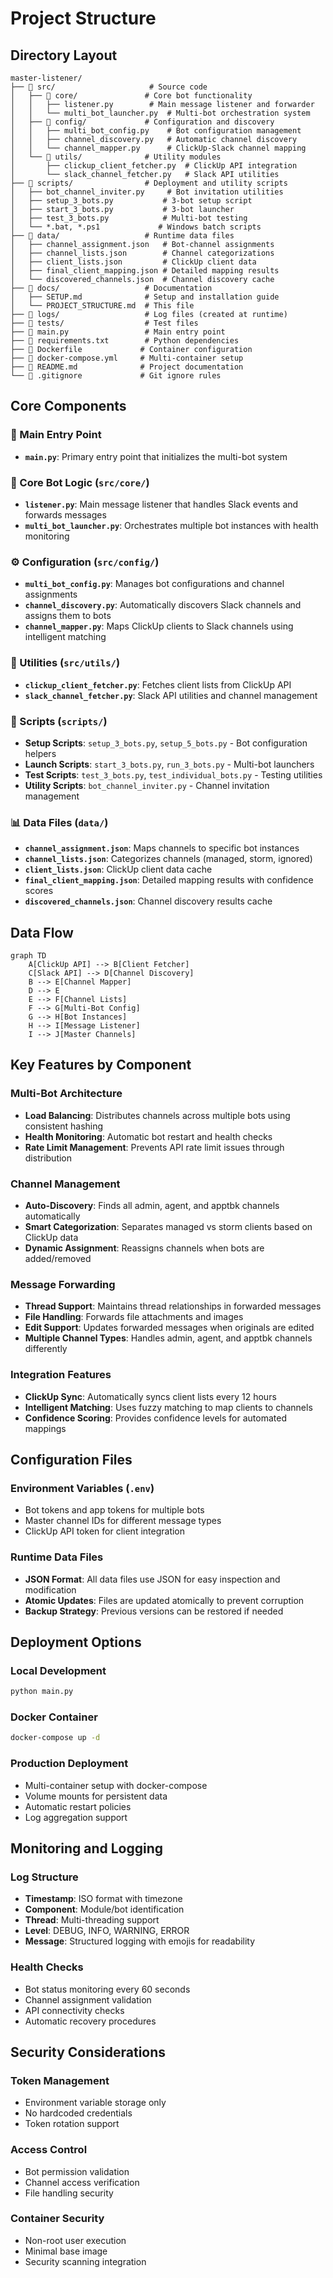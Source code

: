 # Project Structure

## Directory Layout

```
master-listener/
├── 📁 src/                     # Source code
│   ├── 📁 core/               # Core bot functionality
│   │   ├── listener.py        # Main message listener and forwarder
│   │   └── multi_bot_launcher.py  # Multi-bot orchestration system
│   ├── 📁 config/             # Configuration and discovery
│   │   ├── multi_bot_config.py    # Bot configuration management
│   │   ├── channel_discovery.py   # Automatic channel discovery
│   │   └── channel_mapper.py      # ClickUp-Slack channel mapping
│   └── 📁 utils/              # Utility modules
│       ├── clickup_client_fetcher.py  # ClickUp API integration
│       └── slack_channel_fetcher.py   # Slack API utilities
├── 📁 scripts/                # Deployment and utility scripts
│   ├── bot_channel_inviter.py     # Bot invitation utilities
│   ├── setup_3_bots.py           # 3-bot setup script
│   ├── start_3_bots.py           # 3-bot launcher
│   ├── test_3_bots.py            # Multi-bot testing
│   └── *.bat, *.ps1             # Windows batch scripts
├── 📁 data/                   # Runtime data files
│   ├── channel_assignment.json   # Bot-channel assignments
│   ├── channel_lists.json        # Channel categorizations
│   ├── client_lists.json         # ClickUp client data
│   ├── final_client_mapping.json # Detailed mapping results
│   └── discovered_channels.json  # Channel discovery cache
├── 📁 docs/                   # Documentation
│   ├── SETUP.md              # Setup and installation guide
│   └── PROJECT_STRUCTURE.md  # This file
├── 📁 logs/                   # Log files (created at runtime)
├── 📁 tests/                  # Test files
├── 📄 main.py                 # Main entry point
├── 📄 requirements.txt        # Python dependencies
├── 📄 Dockerfile             # Container configuration
├── 📄 docker-compose.yml     # Multi-container setup
├── 📄 README.md              # Project documentation
└── 📄 .gitignore             # Git ignore rules
```

## Core Components

### 🎯 Main Entry Point
- **`main.py`**: Primary entry point that initializes the multi-bot system

### 🤖 Core Bot Logic (`src/core/`)
- **`listener.py`**: Main message listener that handles Slack events and forwards messages
- **`multi_bot_launcher.py`**: Orchestrates multiple bot instances with health monitoring

### ⚙️ Configuration (`src/config/`)
- **`multi_bot_config.py`**: Manages bot configurations and channel assignments
- **`channel_discovery.py`**: Automatically discovers Slack channels and assigns them to bots
- **`channel_mapper.py`**: Maps ClickUp clients to Slack channels using intelligent matching

### 🔧 Utilities (`src/utils/`)
- **`clickup_client_fetcher.py`**: Fetches client lists from ClickUp API
- **`slack_channel_fetcher.py`**: Slack API utilities and channel management

### 📜 Scripts (`scripts/`)
- **Setup Scripts**: `setup_3_bots.py`, `setup_5_bots.py` - Bot configuration helpers
- **Launch Scripts**: `start_3_bots.py`, `run_3_bots.py` - Multi-bot launchers
- **Test Scripts**: `test_3_bots.py`, `test_individual_bots.py` - Testing utilities
- **Utility Scripts**: `bot_channel_inviter.py` - Channel invitation management

### 📊 Data Files (`data/`)
- **`channel_assignment.json`**: Maps channels to specific bot instances
- **`channel_lists.json`**: Categorizes channels (managed, storm, ignored)
- **`client_lists.json`**: ClickUp client data cache
- **`final_client_mapping.json`**: Detailed mapping results with confidence scores
- **`discovered_channels.json`**: Channel discovery results cache

## Data Flow

```mermaid
graph TD
    A[ClickUp API] --> B[Client Fetcher]
    C[Slack API] --> D[Channel Discovery]
    B --> E[Channel Mapper]
    D --> E
    E --> F[Channel Lists]
    F --> G[Multi-Bot Config]
    G --> H[Bot Instances]
    H --> I[Message Listener]
    I --> J[Master Channels]
```

## Key Features by Component

### Multi-Bot Architecture
- **Load Balancing**: Distributes channels across multiple bots using consistent hashing
- **Health Monitoring**: Automatic bot restart and health checks
- **Rate Limit Management**: Prevents API rate limit issues through distribution

### Channel Management
- **Auto-Discovery**: Finds all admin, agent, and apptbk channels automatically
- **Smart Categorization**: Separates managed vs storm clients based on ClickUp data
- **Dynamic Assignment**: Reassigns channels when bots are added/removed

### Message Forwarding
- **Thread Support**: Maintains thread relationships in forwarded messages
- **File Handling**: Forwards file attachments and images
- **Edit Support**: Updates forwarded messages when originals are edited
- **Multiple Channel Types**: Handles admin, agent, and apptbk channels differently

### Integration Features
- **ClickUp Sync**: Automatically syncs client lists every 12 hours
- **Intelligent Matching**: Uses fuzzy matching to map clients to channels
- **Confidence Scoring**: Provides confidence levels for automated mappings

## Configuration Files

### Environment Variables (`.env`)
- Bot tokens and app tokens for multiple bots
- Master channel IDs for different message types
- ClickUp API token for client integration

### Runtime Data Files
- **JSON Format**: All data files use JSON for easy inspection and modification
- **Atomic Updates**: Files are updated atomically to prevent corruption
- **Backup Strategy**: Previous versions can be restored if needed

## Deployment Options

### Local Development
```bash
python main.py
```

### Docker Container
```bash
docker-compose up -d
```

### Production Deployment
- Multi-container setup with docker-compose
- Volume mounts for persistent data
- Automatic restart policies
- Log aggregation support

## Monitoring and Logging

### Log Structure
- **Timestamp**: ISO format with timezone
- **Component**: Module/bot identification
- **Thread**: Multi-threading support
- **Level**: DEBUG, INFO, WARNING, ERROR
- **Message**: Structured logging with emojis for readability

### Health Checks
- Bot status monitoring every 60 seconds
- Channel assignment validation
- API connectivity checks
- Automatic recovery procedures

## Security Considerations

### Token Management
- Environment variable storage only
- No hardcoded credentials
- Token rotation support

### Access Control
- Bot permission validation
- Channel access verification
- File handling security

### Container Security
- Non-root user execution
- Minimal base image
- Security scanning integration
